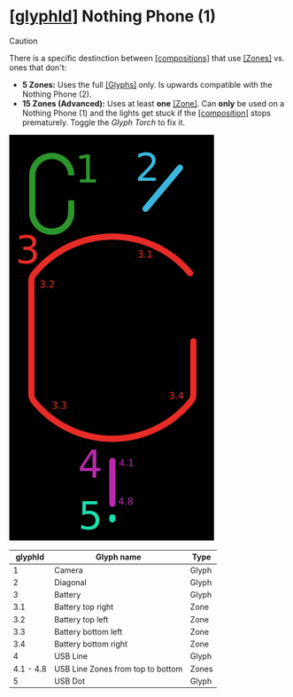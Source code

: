 # [\[glyphId\]](../1_Terminology.md#glyphid) Nothing Phone (1)

> [!CAUTION]
> There is a specific destinction between [\[compositions\]](../1_Terminology.md#compositioncompositions) that use [\[Zones\]](../1_Terminology.md#zones) vs. ones that don't:
> * **5 Zones:** Uses the full [\[Glyphs\]](../1_Terminology.md#glyphs) only. Is upwards compatible with the Nothing Phone (2).
> * **15 Zones (Advanced):** Uses at least **one** [\[Zone\]](../1_Terminology.md#zones). Can **only** be used on a Nothing Phone (1) and the lights get stuck if the [\[composition\]](../1_Terminology.md#compositioncompositions) stops prematurely. Toggle the *Glyph Torch* to fix it.

![glyphId Nothing Phone (1)](./assets/glyphId%20Nothing%20Phone%20(1).png)

| glyphId   | Glyph name                        | Type  |
| --------- | --------------------------------- | ----- |
| 1         | Camera                            | Glyph |
| 2         | Diagonal                          | Glyph |
| 3         | Battery                           | Glyph |
| 3.1       | Battery top right                 | Zone  |
| 3.2       | Battery top left                  | Zone  |
| 3.3       | Battery bottom left               | Zone  |
| 3.4       | Battery bottom right              | Zone  |
| 4         | USB Line                          | Glyph |
| 4.1 - 4.8 | USB Line Zones from top to bottom | Zones |
| 5         | USB Dot                           | Glyph |